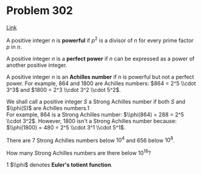 # Problem 302

[Link](https://projecteuler.net/problem=302)

A positive integer $n$ is **powerful** if $p^2$ is a divisor of $n$ for every prime factor $p$ in $n$. 

A positive integer $n$ is a **perfect power** if $n$ can be expressed as a power of another positive integer. 

A positive integer $n$ is an **Achilles number** if $n$ is powerful but not a perfect power. For example, $864$ and $1800$ are Achilles numbers: $864 = 2^5 \\cdot 3^3$ and $1800 = 2^3 \\cdot 3^2 \\cdot 5^2$. 

We shall call a positive integer $S$ a Strong Achilles number if both $S$ and $\\phi(S)$ are Achilles numbers.1  
For example, $864$ is a Strong Achilles number: $\\phi(864) = 288 = 2^5 \\cdot 3^2$. However, $1800$ isn't a Strong Achilles number because: $\\phi(1800) = 480 = 2^5 \\cdot 3^1 \\cdot 5^1$. 

There are $7$ Strong Achilles numbers below $10^4$ and $656$ below $10^8$. 

How many Strong Achilles numbers are there below $10^{18}$? 

1 $\\phi$ denotes **Euler's totient function**.
